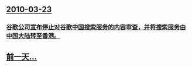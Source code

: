 ## [2010-03-23](/zh/news/2010/03/23/index.md)

### [ 谷歌公司宣布停止对谷歌中国搜索服务的内容审查，并将搜索服务由中国大陆转至香港。](/zh/news/2010/03/23/谷歌公司宣布停止对谷歌中国搜索服务的内容审查-并将搜索服务由中国大陆转至香港.md)
## [前一天...](/zh/news/2010/03/22/index.md)

